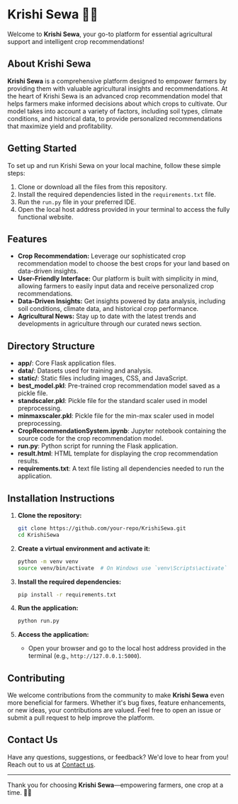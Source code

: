 # Krishi Sewa 🌾🚜

Welcome to **Krishi Sewa**, your go-to platform for essential agricultural support and intelligent crop recommendations!

## About Krishi Sewa
**Krishi Sewa** is a comprehensive platform designed to empower farmers by providing them with valuable agricultural insights and recommendations. At the heart of Krishi Sewa is an advanced crop recommendation model that helps farmers make informed decisions about which crops to cultivate. Our model takes into account a variety of factors, including soil types, climate conditions, and historical data, to provide personalized recommendations that maximize yield and profitability.

## Getting Started
To set up and run Krishi Sewa on your local machine, follow these simple steps:

1. Clone or download all the files from this repository.
2. Install the required dependencies listed in the `requirements.txt` file.
3. Run the `run.py` file in your preferred IDE.
4. Open the local host address provided in your terminal to access the fully functional website.

## Features
- **Crop Recommendation:** Leverage our sophisticated crop recommendation model to choose the best crops for your land based on data-driven insights.
- **User-Friendly Interface:** Our platform is built with simplicity in mind, allowing farmers to easily input data and receive personalized crop recommendations.
- **Data-Driven Insights:** Get insights powered by data analysis, including soil conditions, climate data, and historical crop performance.
- **Agricultural News:** Stay up to date with the latest trends and developments in agriculture through our curated news section.

## Directory Structure
- **app/**: Core Flask application files.
- **data/**: Datasets used for training and analysis.
- **static/**: Static files including images, CSS, and JavaScript.
- **best_model.pkl**: Pre-trained crop recommendation model saved as a pickle file.
- **standscaler.pkl**: Pickle file for the standard scaler used in model preprocessing.
- **minmaxscaler.pkl**: Pickle file for the min-max scaler used in model preprocessing.
- **CropRecommendationSystem.ipynb**: Jupyter notebook containing the source code for the crop recommendation model.
- **run.py**: Python script for running the Flask application.
- **result.html**: HTML template for displaying the crop recommendation results.
- **requirements.txt**: A text file listing all dependencies needed to run the application.

## Installation Instructions
1. **Clone the repository:**
   ```bash
   git clone https://github.com/your-repo/KrishiSewa.git
   cd KrishiSewa
   ```

2. **Create a virtual environment and activate it:**
   ```bash
   python -m venv venv
   source venv/bin/activate  # On Windows use `venv\Scripts\activate`
   ```

3. **Install the required dependencies:**
   ```bash
   pip install -r requirements.txt
   ```

4. **Run the application:**
   ```bash
   python run.py
   ```

5. **Access the application:**
   - Open your browser and go to the local host address provided in the terminal (e.g., `http://127.0.0.1:5000`).

## Contributing
We welcome contributions from the community to make **Krishi Sewa** even more beneficial for farmers. Whether it's bug fixes, feature enhancements, or new ideas, your contributions are valued. Feel free to open an issue or submit a pull request to help improve the platform.

## Contact Us
Have any questions, suggestions, or feedback? We'd love to hear from you! Reach out to us at [Contact us](mailto:rahulvinodsharma21@gmail.com).

---

Thank you for choosing **Krishi Sewa**—empowering farmers, one crop at a time. 🌱🌟
